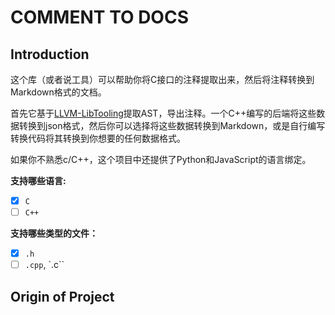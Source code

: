 # COMMENT TO DOCS

## Introduction

这个库（或者说工具）可以帮助你将C接口的注释提取出来，然后将注释转换到Markdown格式的文档。

首先它基于[LLVM-LibTooling](https://clang.llvm.org/docs/LibTooling.html)提取AST，导出注释。一个C++编写的后端将这些数据转换到json格式，然后你可以选择将这些数据转换到Markdown，或是自行编写转换代码将其转换到你想要的任何数据格式。

如果你不熟悉c/C++，这个项目中还提供了Python和JavaScript的语言绑定。

**支持哪些语言:**

- [x] `C`
- [ ] `C++`

**支持哪些类型的文件：**

- [x] `.h`
- [ ] `.cpp`, `.c``

## Origin of Project
